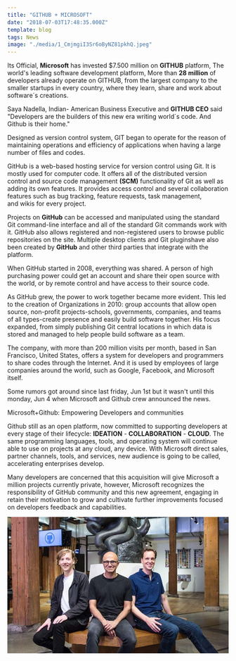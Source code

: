 ```yaml
---
title: "GITHUB + MICROSOFT"
date: "2018-07-03T17:48:35.000Z"
template: blog
tags: News
image: "./media/1_CmjmgiI3Sr6oByNZ81pkhQ.jpeg"
---
```


Its Official, **Microsoft** has invested $7.500 million on **GITHUB** platform, The world's leading software development platform, More than **28 million** of developers already operate on GITHUB, from the largest company to the smaller startups in every country, where they learn, share and work about software´s creations.

<block-quote>Saya Nadella, Indian- American Business Executive and **GITHUB CEO** said "Developers are the builders of this new era writing world´s code. And Github is their home."</block-quote>

Designed as version control system, GIT began to operate for the reason of maintaining operations and efficiency of applications when having a large number of files and codes.

GitHub is a web-based hosting service for version control using Git. It is mostly used for computer code. It offers all of the distributed version control and source code management **(SCM)** functionality of Git as well as adding its own features. It provides access control and several collaboration features such as bug tracking, feature requests, task management, and wikis for every project.   

Projects on **GitHub** can be accessed and manipulated using the standard Git command-line interface and all of the standard Git commands work with it. GitHub also allows registered and non-registered users to browse public repositories on the site. Multiple desktop clients and Git pluginshave also been created by **GitHub** and other third parties that integrate with the platform. 

When GitHub started in 2008, everything was shared. A person of high purchasing power could get an account and share their open source with the world, or by remote control and have access to their source code. 

As GitHub grew, the power to work together became more evident. This led to the creation of Organizations in 2010: group accounts that allow open source, non-profit projects-schools, governments, companies, and teams of all types-create presence and easily build software together. His focus expanded, from simply publishing Git central locations in which data is stored and managed to help people build software as a team. 

The company, with more than 200 million visits per month, based in San Francisco, United States, offers a system for developers and programmers to share codes through the Internet. And it is used by employees of large companies around the world, such as Google, Facebook, and Microsoft itself. 

Some rumors got around since last friday, Jun 1st but it wasn't until this monday, Jun 4 when Microsoft and Github crew announced the news.    

<title-4>Microsoft+Github: Empowering Developers and communities</title-4>

Github still as an open platform, now committed to supporting developers at every stage of their lifecycle: **IDEATION** \- **COLLABORATION** \- **CLOUD**. The same programming languages, tools, and operating system will continue able to use on projects at any cloud, any device. With Microsoft direct sales, partner channels, tools, and services, new audience is going to be called, accelerating enterprises develop. 

Many developers are concerned that this acquisition will give Microsoft a million projects currently private, however, Microsoft recognizes the responsibility of GitHub community and this new agreement, engaging in retain their motivation to grow and cultivate further improvements focused on developers feedback and capabilities.

![Github and Microsoft CEOs](./media/image312sad21.jpg)